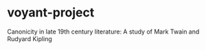 # voyant-project
Canonicity in late 19th century literature: A study of Mark Twain and Rudyard Kipling
